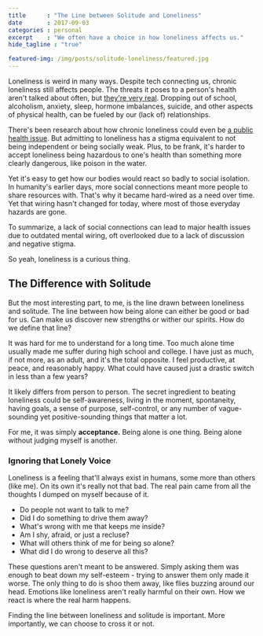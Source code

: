 ```yaml
---
title      : "The Line between Solitude and Loneliness"
date       : 2017-09-03
categories : personal
excerpt    : "We often have a choice in how loneliness affects us."
hide_tagline : "true"

featured-img: /img/posts/solitude-loneliness/featured.jpg
---
```


Loneliness is weird in many ways. Despite tech connecting us, chronic loneliness still affects people. The threats it poses to a person's health aren't talked about often, but [they're very real](https://www.psychologytoday.com/articles/200307/the-dangers-loneliness). Dropping out of school, alcoholism, anxiety, sleep, hormone imbalances, suicide, and other aspects of physical health, can be fueled by our (lack of) relationships.

There's been research about how chronic loneliness could even be [a public health issue](https://www.nytimes.com/2016/09/06/health/lonliness-aging-health-effects.html?mcubz=1). But admitting to loneliness has a stigma equivalent to not being independent or being socially weak. Plus, to be frank, it's harder to accept loneliness being hazardous to one's health than something more clearly dangerous, like poison in the water.

Yet it's easy to get how our bodies would react so badly to social isolation. In humanity's earlier days, more social connections meant more people to share resources with. That's why it became hard-wired as a need over time. Yet that wiring hasn't changed for today, where most of those everyday hazards are gone.

To summarize, a lack of social connections can lead to major health issues due to outdated mental wiring, oft overlooked due to a lack of discussion and negative stigma.

So yeah, loneliness is a curious thing.

## The Difference with Solitude

But the most interesting part, to me, is the line drawn between loneliness and solitude. The line between how being alone can either be good or bad for us. Can make us discover new strengths or wither our spirits. How do we define that line?

It was hard for me to understand for a long time. Too much alone time usually made me suffer during high school and college. I have just as much, if not more, as an adult, and it's the total opposite. I feel productive, at peace, and reasonably happy. What could have caused just a drastic switch in less than a few years?

It likely differs from person to person. The secret ingredient to beating loneliness could be self-awareness, living in the moment, spontaneity, having goals, a sense of purpose, self-control, or any number of vague-sounding yet positive-sounding things that matter a lot.

For me, it was simply **acceptance.** Being alone is one thing. Being alone without judging myself is another.

### Ignoring that Lonely Voice

Loneliness is a feeling that'll always exist in humans, some more than others (like me). On its own it's really not that bad. The real pain came from all the thoughts I dumped on myself because of it.

* Do people not want to talk to me?
* Did I do something to drive them away?
* What's wrong with me that keeps me inside?
* Am I shy, afraid, or just a recluse?
* What will others think of me for being so alone?
* What did I do wrong to deserve all this?

These questions aren't meant to be answered. Simply asking them was enough to beat down my self-esteem - trying to answer them only made it worse. The only thing to do is shoo them away, like flies buzzing around our head. Emotions like loneliness aren't really harmful on their own. How we react is where the real harm happens.

Finding the line between loneliness and solitude is important. More importantly, we can choose to cross it or not.

